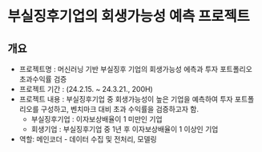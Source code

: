 # 부실징후기업의 회생가능성 예측 프로젝트

## 개요
- 프로젝트명 : 머신러닝 기반 부실징후 기업의 회생가능성 에측과 투자 포트폴리오 초과수익률 검증
- 프로젝트 기간 : (24.2.15. ~ 24.3.21., 200H)
- 프로젝트 내용 : 부실징후기업 중 회생가능성이 높은 기업을 예측하여 투자 포트폴리오를 구성하고, 벤치마크 대비 초과 수익률을 검증하고자 함.
    * 부실징후기업 : 이자보상배율이 1 미만인 기업
    * 회생기업 : 부실징후기업 중 1년 후 이자보상배율이 1 이상인 기업
- 역할: 메인코더 - 데이터 수집 및 전처리, 모델링